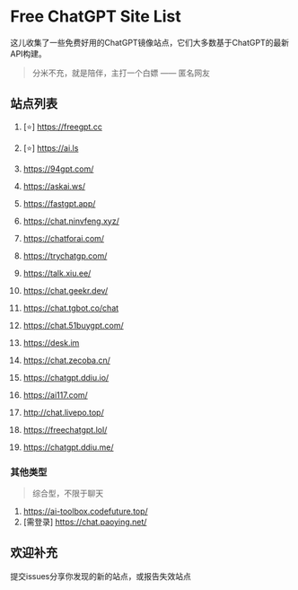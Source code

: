 # Free ChatGPT Site List

这儿收集了一些免费好用的ChatGPT镜像站点，它们大多数基于ChatGPT的最新API构建。

> 分米不充，就是陪伴，主打一个白嫖 —— 匿名网友

## 站点列表

1. [⭐] https://freegpt.cc

2. [⭐] https://ai.ls

3. https://94gpt.com/

4. https://askai.ws/

5. https://fastgpt.app/

6. https://chat.ninvfeng.xyz/

7. https://chatforai.com/

8. https://trychatgp.com/

9. https://talk.xiu.ee/

10. https://chat.geekr.dev/

11. https://chat.tgbot.co/chat

12. https://chat.51buygpt.com/

13. https://desk.im

14. https://chat.zecoba.cn/

15. https://chatgpt.ddiu.io/

16. https://ai117.com/

17. http://chat.livepo.top/

18. https://freechatgpt.lol/

19. https://chatgpt.ddiu.me/

### 其他类型
>综合型，不限于聊天
1. https://ai-toolbox.codefuture.top/
2. [需登录] https://chat.paoying.net/ 



## 欢迎补充
提交issues分享你发现的新的站点，或报告失效站点 